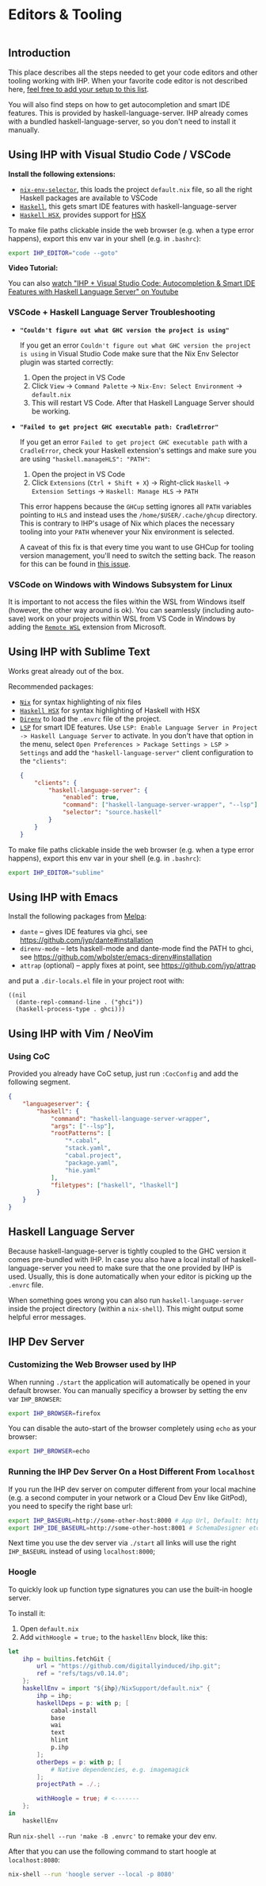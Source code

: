 # Editors & Tooling

```toc

```

## Introduction

This place describes all the steps needed to get your code editors and other tooling working with IHP. When your favorite code editor is not described here, [feel free to add your setup to this list](https://github.com/digitallyinduced/ihp/tree/master/Guide).

You will also find steps on how to get autocompletion and smart IDE features. This is provided by haskell-language-server. IHP already comes with a bundled haskell-language-server, so you don't need to install it manually.

## Using IHP with Visual Studio Code / VSCode

**Install the following extensions:**

-   [`nix-env-selector`](https://marketplace.visualstudio.com/items?itemName=arrterian.nix-env-selector), this loads the project `default.nix` file, so all the right Haskell packages are available to VSCode
-   [`Haskell`](https://marketplace.visualstudio.com/items?itemName=haskell.haskell), this gets smart IDE features with haskell-language-server
-   [`Haskell HSX`](https://marketplace.visualstudio.com/items?itemName=s0kil.vscode-hsx), provides support for [HSX](https://ihp.digitallyinduced.com/Guide/hsx.html)

To make file paths clickable inside the web browser (e.g. when a type error happens), export this env var in your shell (e.g. in `.bashrc`):

```bash
export IHP_EDITOR="code --goto"
```

**Video Tutorial:**

You can also [watch "IHP + Visual Studio Code: Autocompletion & Smart IDE Features with Haskell Language Server" on Youtube](https://www.youtube.com/watch?v=_8_8XYO6rgY)

### VSCode + Haskell Language Server Troubleshooting

- **`"Couldn't figure out what GHC version the project is using"`**

    If you get an error `Couldn't figure out what GHC version the project is using` in Visual Studio Code make sure that the Nix Env Selector plugin was started correctly:

    1. Open the project in VS Code
    2. Click `View` -> `Command Palette` -> `Nix-Env: Select Environment` -> `default.nix`
    3. This will restart VS Code. After that Haskell Language Server should be working.

- **`"Failed to get project GHC executable path: CradleError"`**

    If you get an error `Failed to get project GHC executable path` with a `CradleError`, check your Haskell extension's settings and make sure you are using `"haskell.manageHLS": "PATH"`:

    1. Open the project in VS Code
    2. Click `Extensions` (`Ctrl + Shift + X`) -> Right-click `Haskell` -> `Extension Settings` -> `Haskell: Manage HLS` -> `PATH`

    This error happens because the `GHCup` setting ignores all `PATH` variables pointing to `HLS` and instead uses the `/home/$USER/.cache/ghcup` directory. This is contrary to IHP's usage of Nix which places the necessary tooling into your `PATH` whenever your Nix environment is selected.

    A caveat of this fix is that every time you want to use GHCup for tooling version management, you'll need to switch the setting back. The reason for this can be found in [this issue](https://github.com/haskell/vscode-haskell/issues/387).

### VSCode on Windows with Windows Subsystem for Linux

It is important to not access the files within the WSL from Windows itself (however, the other way around is ok). You can seamlessly (including auto-save) work on your projects within WSL from VS Code in Windows by adding the [`Remote WSL`](https://marketplace.visualstudio.com/items?itemName=ms-vscode-remote.remote-wsl) extension from Microsoft.

## Using IHP with Sublime Text

Works great already out of the box.

Recommended packages:

-   [`Nix`](https://packagecontrol.io/packages/Nix) for syntax highlighting of nix files
-   [`Haskell HSX`](https://packagecontrol.io/packages/Haskell%20HSX) for syntax highlighting of Haskell with HSX
-   [`Direnv`](https://packagecontrol.io/packages/Direnv) to load the `.envrc` file of the project.
-   [`LSP`](https://packagecontrol.io/packages/LSP) for smart IDE features. Use `LSP: Enable Language Server in Project -> Haskell Language Server` to activate.
    In you don't have that option in the menu, select `Open Preferences > Package Settings > LSP > Settings` and add the `"haskell-language-server"` client configuration to the `"clients"`:
    ```json
    {
        "clients": {
            "haskell-language-server": {
                "enabled": true,
                "command": ["haskell-language-server-wrapper", "--lsp"],
                "selector": "source.haskell"
            }
        }
    }
    ```

To make file paths clickable inside the web browser (e.g. when a type error happens), export this env var in your shell (e.g. in `.bashrc`):

```bash
export IHP_EDITOR="sublime"
```

## Using IHP with Emacs

Install the following packages from [Melpa](https://melpa.org/#/getting-started):

-   `dante` – gives IDE features via ghci, see https://github.com/jyp/dante#installation
-   `direnv-mode` – lets haskell-mode and dante-mode find the PATH to ghci, see https://github.com/wbolster/emacs-direnv#installation
-   `attrap` (optional) – apply fixes at point, see https://github.com/jyp/attrap

and put a `.dir-locals.el` file in your project root with:

```emacs-lisp
((nil
  (dante-repl-command-line . ("ghci"))
  (haskell-process-type . ghci)))
```

## Using IHP with Vim / NeoVim

### Using CoC

Provided you already have CoC setup, just run `:CocConfig` and add the following segment.

```json
{
    "languageserver": {
        "haskell": {
            "command": "haskell-language-server-wrapper",
            "args": ["--lsp"],
            "rootPatterns": [
                "*.cabal",
                "stack.yaml",
                "cabal.project",
                "package.yaml",
                "hie.yaml"
            ],
            "filetypes": ["haskell", "lhaskell"]
        }
    }
}
```

## Haskell Language Server

Because haskell-language-server is tightly coupled to the GHC version it comes pre-bundled with IHP. In case you also have a local install of haskell-language-server you need to make sure that the one provided by IHP is used. Usually, this is done automatically when your editor is picking up the `.envrc` file.

When something goes wrong you can also run `haskell-language-server` inside the project directory (within a `nix-shell`). This might output some helpful error messages.

## IHP Dev Server

### Customizing the Web Browser used by IHP

When running `./start` the application will automatically be opened in your default browser. You can manually specificy a browser by setting the env var `IHP_BROWSER`:

```bash
export IHP_BROWSER=firefox
```

You can disable the auto-start of the browser completely using `echo` as your browser:

```bash
export IHP_BROWSER=echo
```

### Running the IHP Dev Server On a Host Different From `localhost`

If you run the IHP dev server on computer different from your local machine (e.g. a second computer in your network or a Cloud Dev Env like GitPod), you need to specify the right base url:

```bash
export IHP_BASEURL=http://some-other-host:8000 # App Url, Default: http://localhost:8000
export IHP_IDE_BASEURL=http://some-other-host:8001 # SchemaDesigner etc., Default: http://localhost:8001
```

Next time you use the dev server via `./start` all links will use the right `IHP_BASEURL` instead of using `localhost:8000`;

### Hoogle

To quickly look up function type signatures you can use the built-in hoogle server.

To install it:

1. Open `default.nix`
2. Add `withHoogle = true;` to the `haskellEnv` block, like this:

```nix
let
    ihp = builtins.fetchGit {
        url = "https://github.com/digitallyinduced/ihp.git";
        ref = "refs/tags/v0.14.0";
    };
    haskellEnv = import "${ihp}/NixSupport/default.nix" {
        ihp = ihp;
        haskellDeps = p: with p; [
            cabal-install
            base
            wai
            text
            hlint
            p.ihp
        ];
        otherDeps = p: with p; [
            # Native dependencies, e.g. imagemagick
        ];
        projectPath = ./.;

        withHoogle = true; # <-------
    };
in
    haskellEnv
```

Run `nix-shell --run 'make -B .envrc'` to remake your dev env.

After that you can use the following command to start hoogle at `localhost:8080`:

```bash
nix-shell --run 'hoogle server --local -p 8080'
```
